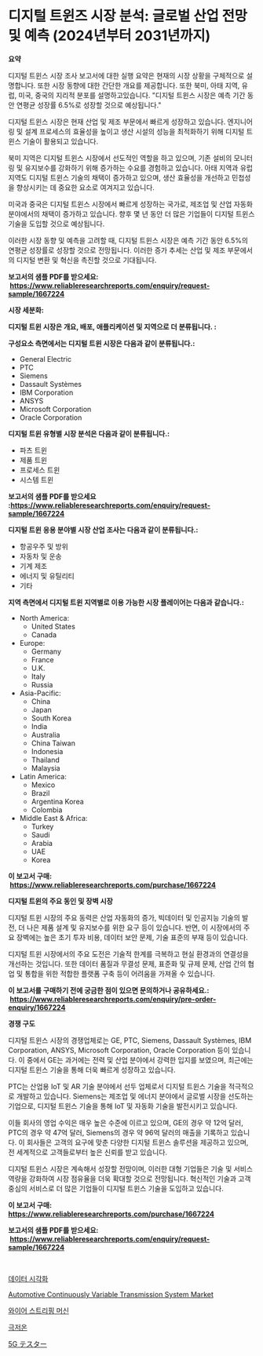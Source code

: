 <p><h1>디지털 트윈즈 시장 분석: 글로벌 산업 전망 및 예측 (2024년부터 2031년까지)</h1></p><p><strong>요약</strong></p>
<p><p>디지털 트윈스 시장 조사 보고서에 대한 실행 요약은 현재의 시장 상황을 구체적으로 설명합니다. 또한 시장 동향에 대한 간단한 개요를 제공합니다. 또한 북미, 아태 지역, 유럽, 미국, 중국의 지리적 분포를 설명하고있습니다. "디지털 트윈스 시장은 예측 기간 동안 연평균 성장률 6.5%로 성장할 것으로 예상됩니다."</p><p>디지털 트윈스 시장은 현재 산업 및 제조 부문에서 빠르게 성장하고 있습니다. 엔지니어링 및 설계 프로세스의 효율성을 높이고 생산 시설의 성능을 최적화하기 위해 디지털 트윈스 기술이 활용되고 있습니다.</p><p>북미 지역은 디지털 트윈스 시장에서 선도적인 역할을 하고 있으며, 기존 설비의 모니터링 및 유지보수를 강화하기 위해 증가하는 수요를 경험하고 있습니다. 아태 지역과 유럽 지역도 디지털 트윈스 기술의 채택이 증가하고 있으며, 생산 효율성을 개선하고 민첩성을 향상시키는 데 중요한 요소로 여겨지고 있습니다.</p><p>미국과 중국은 디지털 트윈스 시장에서 빠르게 성장하는 국가로, 제조업 및 산업 자동화 분야에서의 채택이 증가하고 있습니다. 향후 몇 년 동안 더 많은 기업들이 디지털 트윈스 기술을 도입할 것으로 예상됩니다.</p><p>이러한 시장 동향 및 예측을 고려할 때, 디지털 트윈스 시장은 예측 기간 동안 6.5%의 연평균 성장률로 성장할 것으로 전망됩니다. 이러한 증가 추세는 산업 및 제조 부문에서의 디지털 변환 및 혁신을 촉진할 것으로 기대됩니다.</p></p>
<p><strong>보고서의 샘플 PDF를 받으세요: &nbsp;<a href="https://www.reliableresearchreports.com/enquiry/request-sample/1667224">https://www.reliableresearchreports.com/enquiry/request-sample/1667224</a></strong></p>
<p><strong>시장 세분화:</strong></p>
<p><strong> 디지털 트윈 시장은 개요, 배포, 애플리케이션 및 지역으로 더 분류됩니다. :</strong></p>
<p><strong>구성요소 측면에서는 디지털 트윈 시장은 다음과 같이 분류됩니다.:</strong></p>
<p><ul><li>General Electric</li><li>PTC</li><li>Siemens</li><li>Dassault Systèmes</li><li>IBM Corporation</li><li>ANSYS</li><li>Microsoft Corporation</li><li>Oracle Corporation</li></ul></p>
<p><strong> 디지털 트윈 유형별 시장 분석은 다음과 같이 분류됩니다.:</strong></p>
<p><ul><li>파츠 트윈</li><li>제품 트윈</li><li>프로세스 트윈</li><li>시스템 트윈</li></ul></p>
<p><strong>보고서의 샘플 PDF를 받으세요 :<a href="https://www.reliableresearchreports.com/enquiry/request-sample/1667224">https://www.reliableresearchreports.com/enquiry/request-sample/1667224</a></strong></p>
<p><strong> 디지털 트윈 응용 분야별 시장 산업 조사는 다음과 같이 분류됩니다.:</strong></p>
<p><ul><li>항공우주 및 방위</li><li>자동차 및 운송</li><li>기계 제조</li><li>에너지 및 유틸리티</li><li>기타</li></ul></p>
<p><strong>지역 측면에서 디지털 트윈 지역별로 이용 가능한 시장 플레이어는 다음과 같습니다.:</strong></p>
<p><ul>
    <li>
        North America:
        <ul>
            <li>United States</li>
            <li>Canada</li>
        </ul>
    </li>
    <li>
        Europe:
        <ul>
            <li>Germany</li>
            <li>France</li>
            <li>U.K.</li>
            <li>Italy</li>
            <li>Russia</li>
        </ul>
    </li>
    <li>
        Asia-Pacific:
        <ul>
            <li>China</li>
            <li>Japan</li>
            <li>South Korea</li>
            <li>India</li>
            <li>Australia</li>
            <li>China Taiwan</li>
            <li>Indonesia</li>
            <li>Thailand</li>
            <li>Malaysia</li>
        </ul>
    </li>
    <li>
        Latin America:
        <ul>
            <li>Mexico</li>
            <li>Brazil</li>
            <li>Argentina Korea</li>
            <li>Colombia</li>
        </ul>
    </li>
    <li>
        Middle East & Africa:
        <ul>
            <li>Turkey</li>
            <li>Saudi</li>
            <li>Arabia</li>
            <li>UAE</li>
            <li>Korea</li>
        </ul>
    </li>
    </ul></p>
<p><strong>이 보고서 구매: &nbsp;<a href="https://www.reliableresearchreports.com/purchase/1667224">https://www.reliableresearchreports.com/purchase/1667224</a></strong></p>
<p><strong>디지털 트윈의 주요 동인 및 장벽 시장</strong></p>
<p><p>디지털 트윈 시장의 주요 동력은 산업 자동화의 증가, 빅데이터 및 인공지능 기술의 발전, 더 나은 제품 설계 및 유지보수를 위한 요구 등이 있습니다. 반면, 이 시장에서의 주요 장벽에는 높은 초기 투자 비용, 데이터 보안 문제, 기술 표준의 부재 등이 있습니다.</p><p>디지털 트윈 시장에서의 주요 도전은 기술적 한계를 극복하고 현실 환경과의 연결성을 개선하는 것입니다. 또한 데이터 품질과 무결성 문제, 표준화 및 규제 문제, 산업 간의 협업 및 통합을 위한 적합한 플랫폼 구축 등이 어려움을 가져올 수 있습니다.</p></p>
<p><strong>이 보고서를 구매하기 전에 궁금한 점이 있으면 문의하거나 공유하세요.: &nbsp;<a href="https://www.reliableresearchreports.com/enquiry/pre-order-enquiry/1667224">https://www.reliableresearchreports.com/enquiry/pre-order-enquiry/1667224</a></strong></p>
<p><strong>경쟁 구도</strong></p>
<p><p>디지털 트윈스 시장의 경쟁업체로는 GE, PTC, Siemens, Dassault Systèmes, IBM Corporation, ANSYS, Microsoft Corporation, Oracle Corporation 등이 있습니다. 이 중에서 GE는 과거에는 전력 및 산업 분야에서 강력한 입지를 보였으며, 최근에는 디지털 트윈스 기술을 통해 더욱 빠르게 성장하고 있습니다. </p><p>PTC는 산업용 IoT 및 AR 기술 분야에서 선두 업체로서 디지털 트윈스 기술을 적극적으로 개발하고 있습니다. Siemens는 제조업 및 에너지 분야에서 글로벌 시장을 선도하는 기업으로, 디지털 트윈스 기술을 통해 IoT 및 자동화 기술을 발전시키고 있습니다.</p><p>이들 회사의 영업 수익은 매우 높은 수준에 이르고 있으며, GE의 경우 약 12억 달러, PTC의 경우 약 47억 달러, Siemens의 경우 약 96억 달러의 매출을 기록하고 있습니다. 이 회사들은 고객의 요구에 맞춘 다양한 디지털 트윈스 솔루션을 제공하고 있으며, 전 세계적으로 고객들로부터 높은 신뢰를 받고 있습니다.</p><p>디지털 트윈스 시장은 계속해서 성장할 전망이며, 이러한 대형 기업들은 기술 및 서비스 역량을 강화하여 시장 점유율을 더욱 확대할 것으로 전망됩니다. 혁신적인 기술과 고객 중심의 서비스로 더 많은 기업들이 디지털 트윈스 기술을 도입하고 있습니다.</p></p>
<p><strong>이 보고서 구매: &nbsp; <a href="https://www.reliableresearchreports.com/purchase/1667224">https://www.reliableresearchreports.com/purchase/1667224</a></strong></p>
<p><strong>보고서의 샘플 PDF를 받으세요: &nbsp;<a href="https://www.reliableresearchreports.com/enquiry/request-sample/1667224">https://www.reliableresearchreports.com/enquiry/request-sample/1667224</a></strong><strong></strong></p>
<p>&nbsp;</p>
<p><p><a href="https://github.com/Madalyell456456/Market-Research-Report-List-1/blob/main/644047414479.md">데이터 시각화</a></p><p><a href="https://issuu.com/reportprime-2/docs/automotive-continuously-variable-transmission-syst">Automotive Continuously Variable Transmission System Market</a></p><p><a href="https://medium.com/@boydsmitham726/%EC%99%80%EC%9D%B4%EC%96%B4-%EC%8A%A4%ED%8A%B8%EB%A6%BD%ED%95%91-%EB%A8%B8%EC%8B%A0-%EC%8B%9C%EC%9E%A5-2031%EB%85%84%EA%B9%8C%EC%A7%80%EC%9D%98-%ED%8A%B8%EB%A0%8C%EB%93%9C-%EC%98%88%EC%B8%A1-%EB%B0%8F-%EA%B2%BD%EC%9F%81-%EB%B6%84%EC%84%9D-bc7fce664b40">와이어 스트리핑 머신</a></p><p><a href="https://github.com/vs019sa3m8x/Market-Research-Report-List-1/blob/main/927591214478.md">극저온</a></p><p><a href="https://github.com/DonaldShaw1965/Market-Research-Report-List-1/blob/main/639256315807.md">5G テスター</a></p></p>